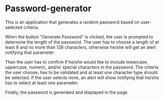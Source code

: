 # Password-generator

This is an application that generates a random password based on user-selected criteria.

When the button "Generate Password" is clicked, the user is prompted to determine the length of the password. The user has to choose a length of at least 8 and no more than 128 characters, otherwise he/she will get an alert notifying that parameter. 

Then the user has to confirm if he/she would like to include lowercase, uppercase, numeric, and/or special characters in the password. The criteria the user choose, has to be validated and at least one character type should be selected. If the user selects none, an alert will show notifying that he/she has to select at least one parameter.

Finally, the password is generated and displayed in the page.

